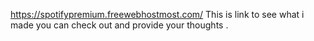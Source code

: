https://spotifypremium.freewebhostmost.com/ 
This is link to see what i made you can check out and provide your thoughts .
